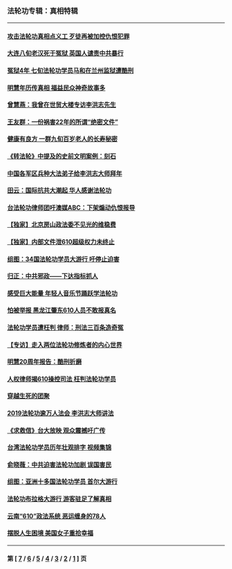 ### 法轮功专辑：真相特辑
---
#### [攻击法轮功真相点义工 歹徒再被加控仇恨犯罪](../../pages/nf4389/n13601019.md?06240430) 
#### [大连八旬老汉死于冤狱 英国人谴责中共暴行](../../pages/nf4389/n13480118.md?06240430) 
#### [冤狱4年 七旬法轮功学员马和在兰州监狱遭酷刑](../../pages/nf4389/n13304688.md?06240430) 
#### [明慧年历传真相 福益民众神奇故事多](../../pages/nf4389/n13294545.md?06240430) 
#### [曾慧燕：我曾在世贸大楼专访李洪志先生](../../pages/nf4389/n12898729.md?06240430) 
#### [王友群：一份祸害22年的所谓“绝密文件”](../../pages/nf4389/n12871750.md?06240430) 
#### [健康有良方 一群九旬百岁老人的长寿秘密](../../pages/nf4389/n12847475.md?06240430) 
#### [《转法轮》中提及的史前文明案例：刻石](../../pages/nf4389/n12758577.md?06240430) 
#### [中国各军区兵种大法弟子给李洪志大师拜年](../../pages/nf4389/n12750047.md?06240430) 
#### [田云：国际抗共大潮起 华人感谢法轮功](../../pages/nf4389/n12357708.md?06240430) 
#### [台法轮功律师团吁澳媒ABC：下架煽动仇恨报导](../../pages/nf4389/n12279917.md?06240430) 
#### [【独家】北京房山政法委不见光的维稳费](../../pages/nf4389/n12031979.md?06240430) 
#### [【独家】内部文件泄610超级权力未终止](../../pages/nf4389/n12023895.md?06240430) 
#### [组图：34国法轮功学员大游行 吁停止迫害](../../pages/nf4389/n11492658.md?06240430) 
#### [归正：中共邪政——下达指标抓人](../../pages/nf4389/n11474770.md?06240430) 
#### [感受巨大能量 年轻人音乐节踊跃学法轮功](../../pages/nf4389/n11441981.md?06240430) 
#### [怕被举报 黑龙江肇东610人员不敢报真名](../../pages/nf4389/n11436499.md?06240430) 
#### [法轮功学员遭枉判 律师：刑法三百条造奇冤](../../pages/nf4389/n11433943.md?06240430) 
#### [【专访】走入两位法轮功修炼者的内心世界](../../pages/nf4389/n11415623.md?06240430) 
#### [明慧20周年报告：酷刑折磨](../../pages/nf4389/n11387954.md?06240430) 
#### [人权律师揭610操控司法 枉判法轮功学员](../../pages/nf4389/n11313370.md?06240430) 
#### [穿越生死的团聚](../../pages/nf4389/n11258922.md?06240430) 
#### [2019法轮功逾万人法会 李洪志大师讲法](../../pages/nf4389/n11265303.md?06240430) 
#### [《求救信》台大放映 观众震撼吁广传](../../pages/nf4389/n10922251.md?06240430) 
#### [台湾法轮功学员历年壮观排字 视频集锦](../../pages/nf4389/n10878789.md?06240430) 
#### [俞晓薇：中共迫害法轮功加剧 误国害民](../../pages/nf4389/n10859260.md?06240430) 
#### [组图：亚洲十多国法轮功学员 首尔大游行](../../pages/nf4389/n10781149.md?06240430) 
#### [法轮功布拉格大游行 游客驻足了解真相](../../pages/nf4389/n10749360.md?06240430) 
#### [云南“610”政法系统 恶运缠身的78人](../../pages/nf4389/n10747534.md?06240430) 
#### [摆脱人生困境 美国女子重拾幸福](../../pages/nf4389/n10688678.md?06240430) 

---
#### 第 [ [7](./7.md?06240430) / [6](./6.md?06240430) / [5](./5.md?06240430) / [4](./4.md?06240430) / [3](./3.md?06240430) / [2](./2.md?06240430) / [1](./1.md?06240430) ] 页

